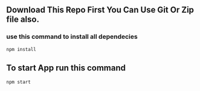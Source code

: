 ## Download This Repo First You Can Use Git Or Zip file also.

### use this command to install all dependecies
```npm
npm install
```
## To start App run this command
```npm
npm start
```

